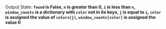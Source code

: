 Output State: **`found` is False, `n` is greater than 0, `i` is less than `n`, `window_counts` is a dictionary with `color` not in its keys, `j` is equal to `i`, `color` is assigned the value of `colors[j]`, `window_counts[color]` is assigned the value 0**